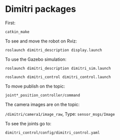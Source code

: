 # Dimitri packages

First:

` catkin_make `

To see and move the robot on Rviz:

` roslaunch dimitri_description display.launch `

To use the Gazebo simulation: 

`roslaunch dimitri_description dimitri_sim.launch`

`roslaunch dimitri_control dimitri_control.launch` 

To move publish on the topic:

`joint*_position_controller/command`

The camera images are on the topic:

`/dimitri/camera1/image_raw`, Type: `sensor_msgs/Image`

To see the joints go to:

`dimitri_control/config/dimitri_control.yaml`

